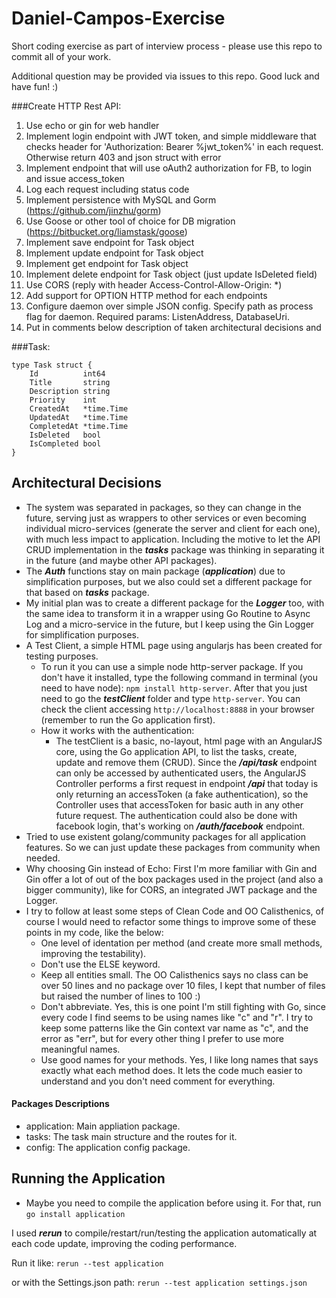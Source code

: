 # Daniel-Campos-Exercise
Short coding exercise as part of interview process - please use this repo to commit all of your work.

Additional question may be provided via issues to this repo. Good luck and have fun! :)

###Create HTTP Rest API:
1. Use echo or gin for web handler
2. Implement login endpoint with JWT token, and simple middleware that checks header for 'Authorization: Bearer %jwt_token%' in each request. Otherwise return 403 and json struct with error
3. Implement endpoint that will use oAuth2 authorization for FB, to login and issue access_token
3. Log each request including status code
4. Implement persistence with MySQL and Gorm (https://github.com/jinzhu/gorm)
5. Use Goose or other tool of choice for DB migration (https://bitbucket.org/liamstask/goose)
6. Implement save endpoint for Task object
7. Implement update endpoint for Task object
8. Implement get endpoint for Task object
9. Implement delete endpoint for Task object (just update IsDeleted field)  
10. Use CORS (reply with header Access-Control-Allow-Origin: *)
11. Add support for OPTION HTTP method for each endpoints  
12. Configure daemon over simple JSON config. Specify path as process flag for daemon. Required params: ListenAddress, DatabaseUri.
13. Put in comments below description of taken architectural decisions and


###Task:
```
type Task struct {
    Id          int64
    Title       string
    Description string
    Priority    int
    CreatedAt   *time.Time
    UpdatedAt   *time.Time
    CompletedAt *time.Time
    IsDeleted   bool
    IsCompleted bool
}
```

## Architectural Decisions

- The system was separated in packages, so they can change in the future, serving just as wrappers to other services or even becoming individual micro-services (generate the server and client for each one), with much less impact to application. Including the motive to let the API CRUD implementation in the ***tasks*** package was thinking in separating it in the future (and maybe other API packages).
- The ***Auth*** functions stay on main package (***application***) due to simplification purposes, but we also could set a different package for that based on ***tasks*** package.
- My initial plan was to create a different package for the ***Logger*** too, with the same idea to transform it in a wrapper using Go Routine to Async Log and a micro-service in the future, but I keep using the Gin Logger for simplification purposes.
- A Test Client, a simple HTML page using angularjs has been created for testing purposes.
  - To run it you can use a simple node http-server package. If you don't have it installed, type the following command in terminal (you need to have node): ``` npm install http-server ```. After that you just need to go the ***testClient*** folder and type ``` http-server ```. You can check the client accessing ``` http://localhost:8888 ``` in your browser (remember to run the Go application first).
  - How it works with the authentication:
    - The testClient is a basic, no-layout, html page with an AngularJS core, using the Go application API, to list the tasks, create, update and remove them (CRUD). Since the ***/api/task*** endpoint can only be accessed by authenticated users, the AngularJS Controller performs a first request in endpoint ***/api*** that today is only returning an accessToken (a fake authentication), so the Controller uses that accessToken for basic auth in any other future request. The authentication could also be done with facebook login, that's working on ***/auth/facebook*** endpoint.
- Tried to use existent golang/community packages for all application features. So we can just update these packages from community when needed.
- Why choosing Gin instead of Echo: First I'm more familiar with Gin and Gin offer a lot of out of the box packages used in the project (and also a bigger community), like for CORS, an integrated JWT package and the Logger.
- I try to follow at least some steps of Clean Code and OO Calisthenics, of course I would need to refactor some things to improve some of these points in my code, like the below:
  - One level of identation per method (and create more small methods, improving the testability).
  - Don't use the ELSE keyword.
  - Keep all entities small. The OO Calisthenics says no class can be over 50 lines and no package over 10 files, I kept that number of files but raised the number of lines to 100 :)
  - Don't abbreviate. Yes, this is one point I'm still fighting with Go, since every code I find seems to be using names like "c" and "r". I try to keep some patterns like the Gin context var name as "c", and the error as "err", but for every other thing I prefer to use more meaningful names.
  - Use good names for your methods. Yes, I like long names that says exactly what each method does. It lets the code much easier to understand and you don't need comment for everything.


#### Packages Descriptions

- application: Main appliation package.
- tasks: The task main structure and the routes for it.
- config: The application config package.


## Running the Application

- Maybe you need to compile the application before using it. For that, run ``` go install application ```

I used ***rerun*** to compile/restart/run/testing the application automatically at each code update, improving the coding performance.

Run it like: ``` rerun --test application ```

or with the Settings.json path: ``` rerun --test application settings.json ```
